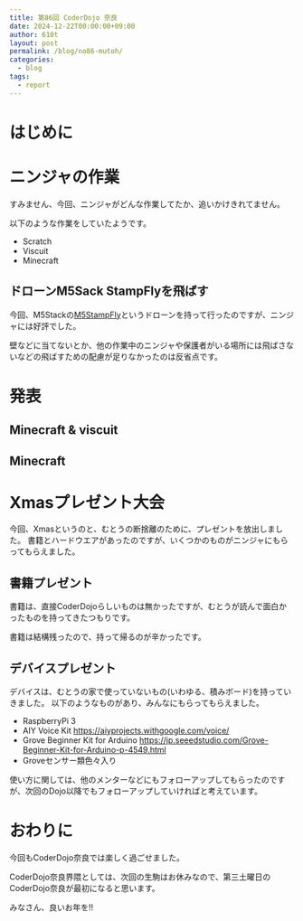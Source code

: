 ```yaml
---
title: 第86回 CoderDojo 奈良
date: 2024-12-22T00:00:00+09:00
author: 610t
layout: post
permalink: /blog/no86-mutoh/
categories:
  - blog
tags:
  - report
---
```

# はじめに

# ニンジャの作業
すみません、今回、ニンジャがどんな作業してたか、追いかけきれてません。

以下のような作業をしていたようです。
- Scratch
- Viscuit
- Minecraft

## ドローンM5Sack StampFlyを飛ばす
今回、M5Stackの[M5StampFly](https://www.switch-science.com/products/9818)というドローンを持って行ったのですが、ニンジャには好評でした。

壁などに当てないとか、他の作業中のニンジャや保護者がいる場所には飛ばさないなどの飛ばすための配慮が足りなかったのは反省点です。

# 発表
## Minecraft & viscuit

## Minecraft

# Xmasプレゼント大会
今回、Xmasというのと、むとうの断捨離のために、プレゼントを放出しました。
書籍とハードウエアがあったのですが、いくつかのものがニンジャにもらってもらえました。

## 書籍プレゼント
書籍は、直接CoderDojoらしいものは無かったですが、むとうが読んで面白かったものを持ってきたつもりです。

書籍は結構残ったので、持って帰るのが辛かったです。

## デバイスプレゼント
デバイスは、むとうの家で使っていないもの(いわゆる、積みボード)を持っていきました。
以下のようなものがあり、みんなにもらってもらえました。
- RaspberryPi 3
- AIY Voice Kit https://aiyprojects.withgoogle.com/voice/
- Grove Beginner Kit for Arduino https://jp.seeedstudio.com/Grove-Beginner-Kit-for-Arduino-p-4549.html
- Groveセンサー類色々入り

使い方に関しては、他のメンターなどにもフォローアップしてもらったのですが、次回のDojo以降でもフォローアップしていければと考えています。

# おわりに
今回もCoderDojo奈良では楽しく過ごせました。

CoderDojo奈良界隈としては、次回の生駒はお休みなので、第三土曜日のCoderDojo奈良が最初になると思います。

みなさん、良いお年を!!